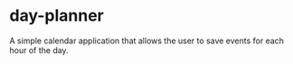# day-planner
A simple calendar application that allows the user to save events for each hour of the day.
